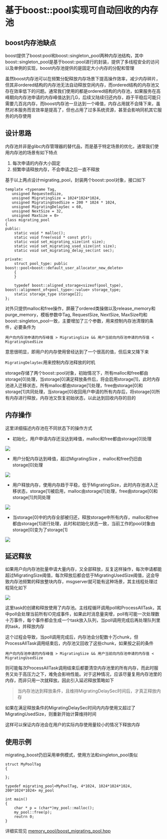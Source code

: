 # 基于boost::pool实现可自动回收的内存池

## boost内存池缺点
boost提供了boost:pool和boost::singleton_pool两种内存池结构，其中boost::singleton_pool是基于boost::pool进行的封装，提供了多线程安全的访问以及单例的实现，boost内存池提供的是固定大小内存的分配和管理

虽然boost内存池可以在频繁分配释放内存场景下提高操作效率，减少内存碎片，但其非ordered结构的内存池无法自动释放空闲内存，而ordered结构的内存池又存在效率低下的问题。通常我们使用的都是ordered结构的内存池，如果服务在高峰期向内存池申请的内存峰值达到几G，后续又陆续归还内存，趋于平稳后可能只需要几百兆内存，而boost内存池一旦达到一个峰值，内存占用就不会降下来，虽然对本服务而言效率是提高了，但也占用了过多系统资源，甚至会影响同机其它服务的内存使用

## 设计思路
内存池并非是glibc内存管理器的替代品，而是基于特定场景的优化，通常我们使用内存池的场景有如下特点

1. 每次申请的内存大小固定
2. 频繁申请释放内存，不会申请之后一直不释放

基于以上两点设计migrating_pool，封装两个boost::pool对象，接口如下

	template <typename Tag,
	   unsigned RequestedSize,
	   unsigned MigratingSize = 1024*1024*1024,
	   unsigned MigratingUsedSize = 200 * 1024 * 1024,
	   unsigned MigratingDelaySec = 60,
	   unsigned NextSize = 32,
	   unsigned MaxSize = 0>
	class migrating_pool
	{
	public:
	    static void * malloc();
	    static void free(void * const ptr);
	    static void set_migrating_size(int size);
	    static void set_migrating_used_size(int size);
	    static void set_migrating_delay_sec(int sec);

	private:
		struct pool_type: public boost::pool<boost::default_user_allocator_new_delete>
		{
		}

		typedef boost::aligned_storage<sizeof(pool_type), boost::alignment_of<pool_type>::value> storage_type;
    	static storage_type storage[2];
	};

对外只提供malloc和free操作，屏蔽了ordered类操做以及release_memory和purge_memory，模板参数中Tag, RequestSize, NextSize, MaxSize均和boost::singleton_pool一致，主要增加了三个参数，用来控制内存池清理的条件，必要条件为

	用户向内存池申请的内存峰值 > MigratingSize && 用户当前向内存池申请的内存值 < MigratingUsedSize

意思很明显，即用户的内存使用曾经达到了一个很高的值，但后来又降下来

`MigratingDelaySec`用来控制内存池释放的时机

storage存储了两个boost::pool对象，初始情况下，所有malloc和free都由storage[0]处理，当storage[0]满足释放条件后，将会启用storage[1]，此时内存池进入迁移状态，所有malloc都由storage[1]处理，free由storage[0]和storage[1]共同处理，当storage[0]收回用户申请的所有内存后，将storage[0]所有内存进行释放，内存池又恢复初始状态，以此达到回收内存的目的

## 内存操作
这里详细描述内存池在不同状态下的操作方式

* 初始化，用户申请内存还没达到峰值，malloc和free都由storage[0]处理

![](image/pool_init.png)

* 用户分配内存达到峰值，超过MigratingSize ，malloc和free仍旧由storage[0]处理

![](image/pool_greater_than_max.png)

* 用户释放内存，使用内存趋于平稳，低于MigratingSize，此时内存池进入迁移状态，storage[1]被启用，malloc由storage[1]处理，free由storage[0]和storage[1]共同处理

![](image/pool_migrating.png)

* 当storage[0]中的内存全部被归还，释放storage中所有内存，malloc和free都由storage[1]进行处理，此时和初始化状态一致，当前工作的pool对象由storage[0]变为了storage[1]

![](image/pool_migrating_finished.png)

## 延迟释放
如果用户向内存池批量申请大量内存，又全部释放，反复这样操作，每次申请都能超过MigratingSize阈值，每次释放后都会低于MigratingUsedSize阈值，这会导致内存池频繁的释放整块内存，msgserver就可能有这种场景，其主线程处理过程简化如下

![](image/serverbase_mainproc.png)

这里task的创建和释放使用了内存池。主线程循环调用poll和ProcessAllTask，其中poll会处理当前所有IO完成事件，如果此时消息量突增，poll有可能一次处理数十万事件，每个事件都会生成一个task放入队列，当poll调用完成后再处理队列里的task，并释放内存

这个过程会导致，当poll调用完成后，内存池会分配数十万chunk，但ProcessAllTask调用结束后，内存池又回收了这些chunk，如果按之前的条件

	用户向内存池申请的内存峰值 > MigratingSize && 用户当前向内存池申请的内存值 < MigratingUsedSize

则可能每次ProcessAllTask调用结束后都要清空内存池里的所有内存，而此时服务又处于高压力之下，难免会影响性能。对于这种情况，应该尽量复用内存池里的内存，而非只用一次就释放。因此引入延迟释放策略如下

>当内存池达到释放条件，且维持MigratingDelaySec时间后，才真正释放内存

如果在满足释放条件的MigratingDelaySec时间内内存使用又超过了MigratingUsedSize，则重新开始计算维持时间

这样可以保证内存池会在用户的实际内存使用量较小的情况下释放内存

## 使用示例
migrating_boost仍旧采用单例模式，使用方法和singleton_pool类似

	struct MyPoolTag                                                                                                                                                             
	{                                                                                                                                                                            
	                                                                                                                                                                             
	};

	typedef migrating_pool<MyPoolTag, 4*1024, 1024*1024*1024, 200*1024*1024> my_pool
	
	int main()
	{
		char * p = (char*)my_pool::malloc();
		my_pool::free(p);
		reutrn 0;
	}


详细实现见 [memory_pool/boost_migrating_pool.hpp](memory_pool/boost_migrating_pool.hpp)